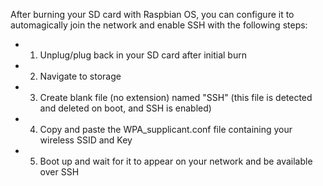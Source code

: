 After burning your SD card with Raspbian OS, you can configure it to automagically join the network and enable SSH with the following steps: 

- 1. Unplug/plug back in your SD card after initial burn
- 2. Navigate to storage
- 3. Create blank file (no extension) named "SSH" (this file is detected and deleted on boot, and SSH is enabled)
- 4. Copy and paste the WPA_supplicant.conf file containing your wireless SSID and Key
- 5. Boot up and wait for it to appear on your network and be available over SSH
